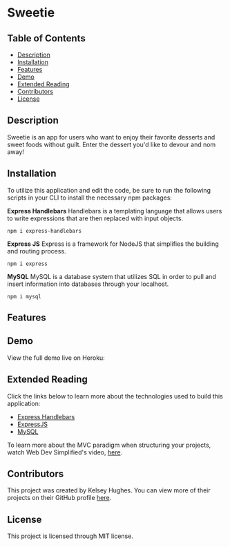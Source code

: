 # Sweetie 

## Table of Contents 
* [Description](#Description)
* [Installation](#Installation)
* [Features](#Features)
* [Demo](#Demo)
* [Extended Reading](#Extended-Reading)
* [Contributors](#Contributors)
* [License](#License)

## Description 
Sweetie is an app for users who want to enjoy their favorite desserts and sweet foods without guilt. Enter the dessert you'd like to devour and nom away!

## Installation 
To utilize this application and edit the code, be sure to run the following scripts in your CLI to install the necessary npm packages: 

**Express Handlebars** 
Handlebars is a templating language that allows users to write expressions that are then replaced with input objects. 

```
npm i express-handlebars
```

**Express JS**
Express is a framework for NodeJS that simplifies the building and routing process. 

```
npm i express
```

**MySQL** 
MySQL is a database system that utilizes SQL in order to pull and insert information into databases through your localhost.

```
npm i mysql
```
## Features 

## Demo 
View the full demo live on Heroku: 


## Extended Reading 
Click the links below to learn more about the technologies used to build this application: 
* [Express Handlebars](https://handlebarsjs.com/)
* [ExpressJS](https://expressjs.com/)
* [MySQL](https://www.mysql.com/)

To learn more about the MVC paradigm when structuring your projects, watch Web Dev Simplified's video, [here](https://www.youtube.com/watch?v=DUg2SWWK18I).

## Contributors 
This project was created by Kelsey Hughes. You can view more of their projects on their GitHub profile [here](https://www.github.coom/kelbri10).

## License
This project is licensed through MIT license. 